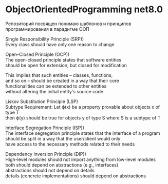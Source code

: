 # ObjectOrientedProgramming net8.0

Репозиторий посвящен понимаю шаблонов и принципов программирования в парадигме ООП

Single Responsibility Principle (SRP))</br>
Every class should have only one reason to change

Open–Closed Principle (OCP))</br>
The open-closed principle states that software entities</br>
should be open for extension, but closed for modification

This implies that such entities – classes, functions,</br>
and so on – should be created in a way that their core</br>
functionalities can be extended to other entities</br>
without altering the initial entity's source code. 

Liskov Substitution Principle (LSP)</br>
Subtype Requirement: Let ϕ(x) be a property provable about objects x of type T</br>
then ϕ(y) should be true for objects y of type S where S is a subtype of T

Interface Segregation Principle (ISP))</br>
The interface segregation principle states that the interface of a program</br>
should be split in a way that the user/client would only</br>
have access to the necessary methods related to their needs

Dependency Inversion Principle (DIP))</br>
High-level modules should not import anything from low-level modules</br>
both should depend on abstractions (e.g., interfaces)</br>
abstractions should not depend on details</br>
details (concrete implementations) should depend on abstractions
